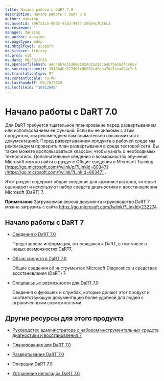 ```yaml
---
title: Начало работы с DaRT 7.0
description: Начало работы с DaRT 7.0
author: dansimp
ms.assetid: 796f52ce-0935-4d3d-9437-289b4c7b16c3
ms.reviewer: ''
manager: dansimp
ms.author: dansimp
ms.pagetype: mdop
ms.mktglfcycl: support
ms.sitesec: library
ms.prod: w10
ms.date: 08/30/2016
ms.openlocfilehash: a4c4bb7e55d6881824dca22c3aab4b61bdfcc688
ms.sourcegitcommit: 354664bc527d93f80687cd2eba70d1eea024c7c3
ms.translationtype: MT
ms.contentlocale: ru-RU
ms.lasthandoff: 06/26/2020
ms.locfileid: "10812645"
---
```

# Начало работы с DaRT 7.0


Для DaRT требуется тщательное планирование перед развертыванием или использованием ее функций. Если вы не знакомы с этим продуктом, мы рекомендуем вам внимательно ознакомиться с документацией. Перед развертыванием продукта в рабочей среде мы рекомендуем проверить план развертывания в среде тестовой сети. Вы также можете воспользоваться классом, чтобы узнать о необходимых технологиях. Дополнительные сведения о возможностях обучения Microsoft можно найти в разделе Общие сведения о Microsoft Training [https://go.microsoft.com/fwlink/p/?LinkId=80347](https://go.microsoft.com/fwlink/?LinkId=80347) .

Этот раздел содержит общие сведения для администраторов, которые оценивают и используют набор средств диагностики и восстановления Microsoft (DaRT) 7.

**Примечание**  Загружаемая версия документа и руководство DaRT 7 можно загрузить с сайта <https://go.microsoft.com/fwlink/?LinkId=232274> .

 

## Начало работы с DaRT 7


-   [Сведения о DaRT 7.0](about-dart-70-new-ia.md)

    Представлена информация, относящаяся к DaRT, в том числе о новых возможностях DaRT7.

-   [Обзор средств в DaRT 7.0](overview-of-the-tools-in-dart-70-new-ia.md)

    Общие сведения об инструментах Microsoft Diagnostics и средствах восстановления (DaRT) 7.

-   [Специальные возможности для DaRT 7.0](accessibility-for-dart-70.md)

    Сведения о функциях и службах, которые делают этот продукт и соответствующую документацию более удобной для людей с ограниченными возможностями.

## <a href="" id="other-resources-for-this-product-"></a>Другие ресурсы для этого продукта


-   [Руководство администратора с набором инструментальных средств диагностики и восстановления 7](index.md)

-   [Планирование для DaRT 7.0](planning-for-dart-70-new-ia.md)

-   [Развертывание DaRT 7.0](deploying-dart-70-new-ia.md)

-   [Операции DaRT 7.0](operations-for-dart-70-new-ia.md)

-   [Устранение неполадок DaRT 7.0](troubleshooting-dart-70-new-ia.md)

 

 





